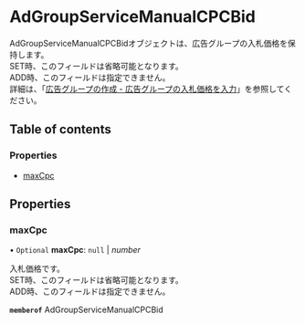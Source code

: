 # AdGroupServiceManualCPCBid


<div lang=\"ja\"> AdGroupServiceManualCPCBidオブジェクトは、広告グループの入札価格を保持します。<br> SET時、このフィールドは省略可能となります。<br> ADD時、このフィールドは指定できません。<br> 詳細は、「<a href=\"https://ads-help.yahoo.co.jp/yahooads/ydn/articledetail?lan=ja&aid=1281\">広告グループの作成 - 広告グループの入札価格を入力</a>」を参照してください。 </div> 

## Table of contents

### Properties

- [maxCpc](adgroupservicemanualcpcbid.md#maxcpc)

## Properties

### maxCpc

• `Optional` **maxCpc**: ``null`` \| *number*

<div lang=\"ja\"> 入札価格です。<br> SET時、このフィールドは省略可能となります。<br> ADD時、このフィールドは指定できません。 </div> 

**`memberof`** AdGroupServiceManualCPCBid
